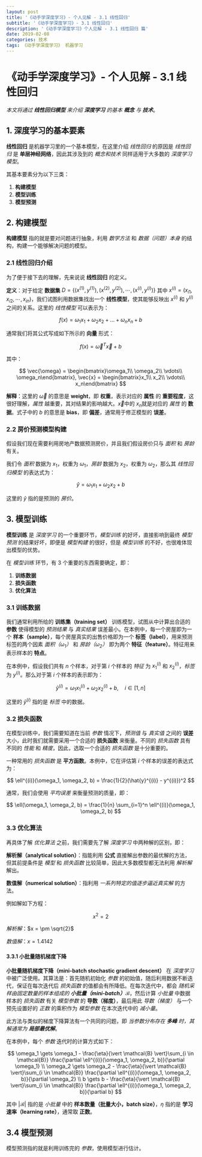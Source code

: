 ```yaml
---
layout: post
title: '《动手学深度学习》- 个人见解 - 3.1 线性回归'
subtitle: '《动手学深度学习》- 3.1 线性回归'
description: '《动手学深度学习》个人见解 - 3.1 线性回归 篇'
date: 2019-02-08
categories: 技术
tags: 《动手学深度学习》 机器学习
---
```

# 《动手学深度学习》- 个人见解 - 3.1 线性回归

*本文将通过 **线性回归模型** 来介绍 **深度学习** 的基本 **概念** 与 **技术***。

## 1. 深度学习的基本要素

**线性回归** 是机器学习里的一个基本模型，在这里介绍 *线性回归* 的原因是 *线性回归* 是 **单层神经网络**，因此其涉及到的 *概念和技术* 同样适用于大多数的 *深度学习模型*。

其基本要素分为以下三类：

1. **构建模型**
2. **模型训练**
3. **模型预测**



## 2. 构建模型

**构建模型** 指的就是要对问题进行抽象，利用 *数学方法* 和 *数据（问题）本身* 的结构，构建一个能够解决问题的模型。



### 2.1 线性回归介绍

为了便于接下去的理解，先来说说 **线性回归** 的定义。



**定义**：对于给定 **数据集** $D = \{(x^{(1)}, y^{(1)}), (x^{(2)}, y^{(2)}), \cdots, (x^{(i)}, y^{(i)})\}$ 其中 $x^{(i)} = (x_{i1}, x_{i2}, \cdots, x_{in})$，我们试图利用数据集找出一个 **线性模型**，使其能够反映出 $x^{(i)}$ 和 $y^{(i)}$ 之间的关系。这里的 *线性模型* 可以表示为：


$$
f(x) = \omega_1x_1 + \omega_2x_2 + ... + \omega_nx_n + b
$$


通常我们将其公式写成如下所示的 **向量** 形式：


$$
f(x) = \vec{\omega}^T\vec{x} + b
$$


其中：


$$
\vec{\omega} = \begin{bmatrix}\omega_1\\ \omega_2\\ \vdots\\ \omega_n\end{bmatrix}, \vec{x} = \begin{bmatrix}x_1\\ x_2\\ \vdots\\ x_n\end{bmatrix}
$$


**解释**：这里的 $\vec{\omega}​$ 的意思是 **weight**，即 **权重**，表示对应的 **属性** 的 **重要程度**，这很好理解，*属性* 越重要，其对结果的影响越大。$\vec{x}​$ 中的 $x_n​$ 就是对应的 *属性* 的 **数据**。式子中的 $b​$ 的意思是 **bias**，即 **偏差**，通常用于修正模型的 **误差**。



### 2.2 房价预测模型构建

假设我们现在需要利用房地产数据预测房价，并且我们假设房价只与 *面积* 和 *房龄* 有关。

我们令 *面积* 数据为 $x_1$，权重为 $\omega_1$，*房龄* 数据为 $x_2$，权重为 $\omega_2$，那么其 *线性回归模型* 的表达式为：


$$
\hat{y} = \omega_1 x_1 + \omega_2 x_2 + b
$$


这里的 $\hat{y}$ 指的是预测的 *房价*。



## 3. 模型训练

**模型训练** 是 *深度学习* 的一个重要环节，*模型训练* 的好坏，直接影响到最终 *模型预测* 的结果好坏，即便是 *模型构建* 的很好，但是 *模型训练* 的不好，也很难体现出模型的优势。

在 *模型训练* 环节，有 3 个重要的东西需要确定，即：

1. **训练数据**
2. **损失函数**
3. **优化算法**



### 3.1 训练数据

我们通常利用所给的 **训练集（training set）** 训练模型，试图从中计算出合适的 **参数** 使得模型的 *预测结果* 与 *真实结果* 误差最小。在本例中，每一个房屋即为一个 **样本（sample）**，每个房屋真实的出售价格即为一个 **标签（label）**，用来预测标签的两个因素 *面积（$\omega_1$）* 和 *房龄（$\omega_2$）* 即为两个 **特征（feature）**。特征用来表示样本的 **特点**。

在本例中，假设我们共有 $n$ 个样本，对于第 $i$ 个样本的 *特征* 为 $x^{(i)}_1$ 和 $x^{(i)}_2$，*标签* 为 $y^{(i)}$。那么对于第 $i$ 个样本的表示即为：


$$
\hat{y}^{(i)} = \omega_1 x^{(i)}_1 + \omega_2 x^{(i)}_2 + b, \quad i\in[1, n]
$$


这里的 $\hat{y}^{(i)}$ 指的是 *标签* 中的数据。



### 3.2 损失函数

在模型训练中，我们需要知道在当前 *参数* 情况下，*预测值* 与 *真实值* 之间的 **误差** 大小，此时我们就需要采用一个合适的 **损失函数** 来衡量。不同的 *损失函数* 具有不同的 *性能* 和 *精度*，因此，选取一个合适的 *损失函数* 是十分重要的。

一种常用的 *损失函数* 是 **平方函数**。本例中，它在评估第 $i$ 个样本的误差的表达式为：


$$
\ell^{(i)}(\omega_1, \omega_2, b) = \frac{1}{2}(\hat{y}^{(i)} - y^{(i)})^2
$$


通常，我们会使用 *平均误差* 来衡量预测的质量，即：


$$
\ell(\omega_1, \omega_2, b) = \frac{1}{n} \sum_{i=1}^n \ell^{(i)}(\omega_1, \omega_2, b)
$$



### 3.3 优化算法

再具体了解 *优化算法* 之前，我们需要先了解 *深度学习* 中两种解的区别，即：

**解析解（analytical solution）**：指能利用 **公式** 直接解出参数的最优解的方法，但其前提条件是 *模型* 和 *损失函数* 比较简单，因此大多数模型都无法利用 *解析解* 解出。

**数值解（numerical solution）**：指利用 *一系列特定的值逐步逼近真实解* 的方法。

例如解如下方程：


$$
x^2 = 2
$$


*解析解*：$x = \pm \sqrt{2}$

*数值解*：$x = 1.4142​$



#### 3.3.1 小批量随机梯度下降

**小批量随机梯度下降（mini-batch stochastic gradient descent）** 在 *深度学习* 中被广泛使用。其算法是：首先随机初始化 *参数* 的初始值，随后利用数据不断迭代，保证在每次迭代后 *损失函数* 的值都会有所降低。在每次迭代中，都会 *随机采样由固定数量的样本组成的 **小批量（mini-batch）**$\mathcal{B}​$*，然后计算 *小批量* 中数据样本的 *损失函数* 有关 *模型参数* 的 **导数（梯度）**，最后用此 *导数（梯度）* 与一个预先设置好的 *正数* 的乘积作为 *模型参数* 在本次迭代中的 *减小量*。

此方法与类似的梯度下降算法有一个共同的问题，即 *当参数分布存在 **多峰** 时，其解通常为 **局部最优解***。

在本例中，每个 *参数* 迭代时的计算方式如下：


$$
\omega_1 \gets \omega_1 - \frac{\eta}{\vert \mathcal{B} \vert}\sum_{i \in \mathcal{B}} \frac{\partial \ell^{(i)}(\omega_1, \omega_2, b)}{\partial \omega_1}
\\
\omega_2 \gets \omega_2 - \frac{\eta}{\vert \mathcal{B} \vert}\sum_{i \in \mathcal{B}} \frac{\partial \ell^{(i)}(\omega_1, \omega_2, b)}{\partial \omega_2}
\\
b \gets b - \frac{\eta}{\vert \mathcal{B} \vert}\sum_{i \in \mathcal{B}} \frac{\partial \ell^{(i)}(\omega_1, \omega_2, b)}{\partial b}
$$


其中 $\vert \mathcal{B} \vert$ 指的是 *小批量* 中的 **样本数量（批量大小，batch size）**，$\eta$ 指的是 **学习速率（learning rate）**，通常取 **正数**。



## 3.4 模型预测

模型预测指的就是利用训练完的 *参数*，使用模型进行估计。